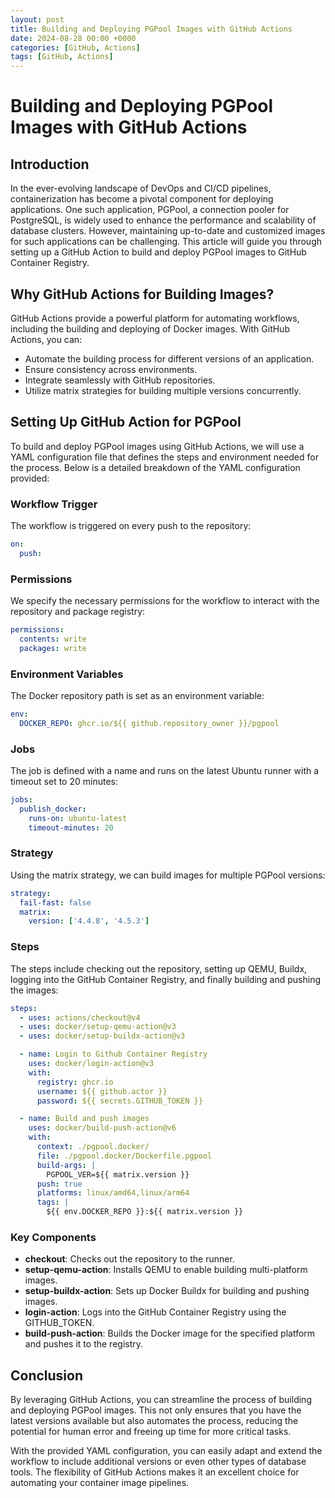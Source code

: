 ```yaml
---
layout: post
title: Building and Deploying PGPool Images with GitHub Actions
date: 2024-08-28 00:00 +0000
categories: [GitHub, Actions]
tags: [GitHub, Actions]
---
```


# Building and Deploying PGPool Images with GitHub Actions

## Introduction

In the ever-evolving landscape of DevOps and CI/CD pipelines, containerization has become a pivotal component for deploying applications. One such application, PGPool, a connection pooler for PostgreSQL, is widely used to enhance the performance and scalability of database clusters. However, maintaining up-to-date and customized images for such applications can be challenging. This article will guide you through setting up a GitHub Action to build and deploy PGPool images to GitHub Container Registry.

## Why GitHub Actions for Building Images?

GitHub Actions provide a powerful platform for automating workflows, including the building and deploying of Docker images. With GitHub Actions, you can:

- Automate the building process for different versions of an application.
- Ensure consistency across environments.
- Integrate seamlessly with GitHub repositories.
- Utilize matrix strategies for building multiple versions concurrently.

## Setting Up GitHub Action for PGPool

To build and deploy PGPool images using GitHub Actions, we will use a YAML configuration file that defines the steps and environment needed for the process. Below is a detailed breakdown of the YAML configuration provided:

### Workflow Trigger

The workflow is triggered on every push to the repository:

```yml
on:
  push:
```

### Permissions

We specify the necessary permissions for the workflow to interact with the repository and package registry:

```yml
permissions:
  contents: write
  packages: write
```

### Environment Variables

The Docker repository path is set as an environment variable:

```yml
env:
  DOCKER_REPO: ghcr.io/${{ github.repository_owner }}/pgpool
```

### Jobs

The job is defined with a name and runs on the latest Ubuntu runner with a timeout set to 20 minutes:

```yml
jobs:
  publish_docker:
    runs-on: ubuntu-latest
    timeout-minutes: 20
```

### Strategy

Using the matrix strategy, we can build images for multiple PGPool versions:

```yml
strategy:
  fail-fast: false
  matrix:
    version: ['4.4.8', '4.5.3']
```

### Steps

The steps include checking out the repository, setting up QEMU, Buildx, logging into the GitHub Container Registry, and finally building and pushing the images:

```yml
steps:
  - uses: actions/checkout@v4
  - uses: docker/setup-qemu-action@v3
  - uses: docker/setup-buildx-action@v3

  - name: Login to Github Container Registry
    uses: docker/login-action@v3
    with:
      registry: ghcr.io
      username: ${{ github.actor }}
      password: ${{ secrets.GITHUB_TOKEN }}

  - name: Build and push images
    uses: docker/build-push-action@v6
    with:
      context: ./pgpool.docker/
      file: ./pgpool.docker/Dockerfile.pgpool
      build-args: |
        PGPOOL_VER=${{ matrix.version }}
      push: true
      platforms: linux/amd64,linux/arm64
      tags: |
        ${{ env.DOCKER_REPO }}:${{ matrix.version }}
```

### Key Components

- **checkout**: Checks out the repository to the runner.
- **setup-qemu-action**: Installs QEMU to enable building multi-platform images.
- **setup-buildx-action**: Sets up Docker Buildx for building and pushing images.
- **login-action**: Logs into the GitHub Container Registry using the GITHUB_TOKEN.
- **build-push-action**: Builds the Docker image for the specified platform and pushes it to the registry.

## Conclusion

By leveraging GitHub Actions, you can streamline the process of building and deploying PGPool images. This not only ensures that you have the latest versions available but also automates the process, reducing the potential for human error and freeing up time for more critical tasks.

With the provided YAML configuration, you can easily adapt and extend the workflow to include additional versions or even other types of database tools. The flexibility of GitHub Actions makes it an excellent choice for automating your container image pipelines.

